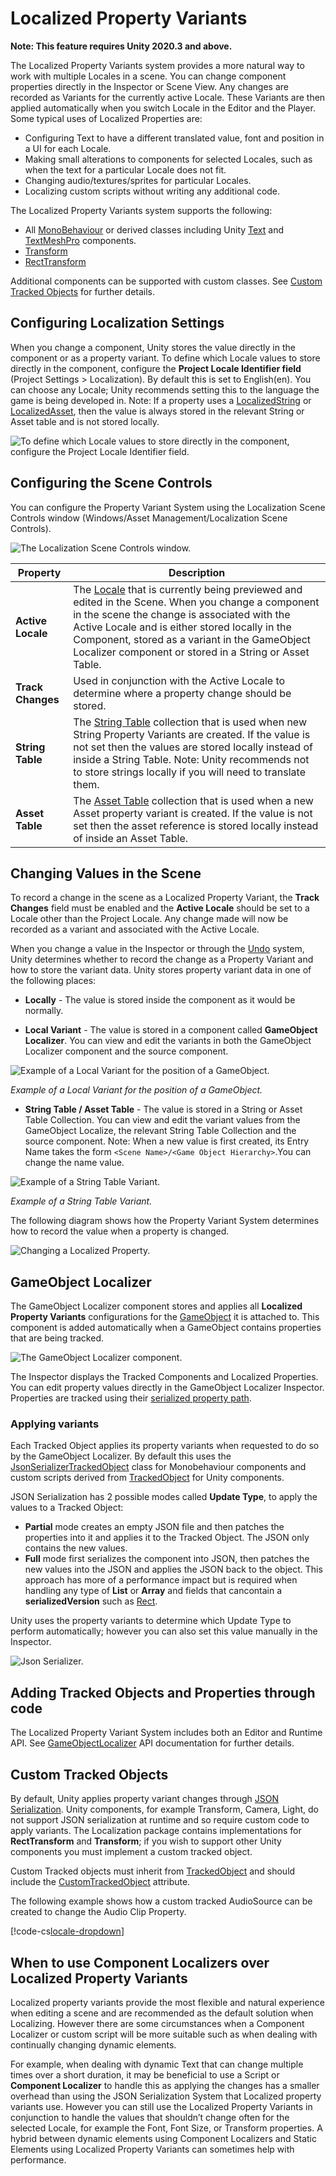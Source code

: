 # Localized Property Variants

**Note: This feature requires Unity 2020.3 and above.**

The Localized Property Variants system provides a more natural way to work with multiple Locales in a scene. You can change component properties directly in the Inspector or Scene View. Any changes are recorded as Variants for the currently active Locale. 
These Variants are then applied automatically when you switch Locale in the Editor and the Player.
Some typical uses of Localized Properties are:
- Configuring Text to have a different translated value, font and position in a UI for each Locale.
- Making small alterations to components for selected Locales, such as when the text for a particular Locale does not fit.
- Changing audio/textures/sprites for particular Locales.
- Localizing custom scripts without writing any additional code.

The Localized Property Variants system supports the following:

- All [MonoBehaviour](https://docs.unity3d.com/Manual/class-MonoBehaviour.html) or derived classes including Unity [Text](https://docs.unity3d.com/Packages/com.unity.ugui@1.0/manual/script-Text.html) and [TextMeshPro](https://docs.unity3d.com/Manual/com.unity.textmeshpro.html) components.
- [Transform](https://docs.unity3d.com/Manual/class-Transform.html)
- [RectTransform](https://docs.unity3d.com/Packages/com.unity.ugui@1.0/manual/class-RectTransform.html)

Additional components can be supported with custom classes. See [Custom Tracked Objects](#custom-tracked-objects) for further details.

## Configuring Localization Settings

When you change a component, Unity stores the value directly in the component or as a property variant. To define which Locale values to store directly in the component, configure the **Project Locale Identifier field** (Project Settings > Localization). By default this is set to English(en). You can choose any Locale; Unity recommends setting this to the language the game is being developed in. Note: If a property uses a [LocalizedString](xref:UnityEngine.Localization.LocalizedString) or [LocalizedAsset](xref:UnityEngine.Localization.LocalizedAsset`1), then the value is always stored in the relevant String or Asset table and is not stored locally.

![To define which Locale values to store directly in the component, configure the Project Locale Identifier field.](images/ProjectLocaleIdField.png)

## Configuring the Scene Controls

You can configure the Property Variant System using the Localization Scene Controls window (Windows/Asset Management/Localization Scene Controls).

![The Localization Scene Controls window.](images/SceneControlsWindow.png)

| **Property**      | **Description** |
| ----------------- | --------------- |
| **Active Locale** | The [Locale](Locale.md) that is currently being previewed and edited in the Scene. When you change a component in the scene the change is associated with the Active Locale and is either stored locally in the Component, stored as a variant in the GameObject Localizer component or stored in a String or Asset Table.
| **Track Changes** | Used in conjunction with the Active Locale to determine where a property change should be stored. 
| **String Table**  | The [String Table](StringTables.md) collection that is used when new String Property Variants are created. If the value is not set then the values are stored locally instead of inside a String Table. Note: Unity recommends not to store strings locally if you will need to translate them.
| **Asset Table**   | The [Asset Table](AssetTables.md) collection that is used when a new Asset property variant is created. If the value is not set then the asset reference is stored locally instead of inside an Asset Table.

## Changing Values in the Scene

To record a change in the scene as a Localized Property Variant, the **Track Changes** field must be enabled and the **Active Locale** should be set to a Locale other than the Project Locale.
Any change made will now be recorded as a variant and associated with the Active Locale.

When you change a value in the Inspector or through the [Undo](https://docs.unity3d.com/ScriptReference/Undo.html) system, Unity determines whether to record the change as a Property Variant and how to store the variant data.
Unity stores property variant data in one of the following places:

- **Locally** - The value is stored inside the component as it would be normally.

- **Local Variant** - The value is stored in a component called **GameObject Localizer**. You can view and edit the variants in both the GameObject Localizer component and the source component.

![Example of a Local Variant for the position of a GameObject.](images/GameObjectLocalizer_PositionExample.png)

_Example of a Local Variant for the position of a GameObject._

- **String Table / Asset Table** - The value is stored in a String or Asset Table Collection. You can view and edit the variant values from the GameObject Localize, the relevant String Table Collection and the source component. Note: When a new value is first created, its Entry Name takes the form `<Scene Name>/<Game Object Hierarchy>`.You can change the name value. 

![Example of a String Table Variant.](images/GameObjectLocalizer_StringTableExample.png)

_Example of a String Table Variant._

The following diagram shows how the Property Variant System determines how to record the value when a property is changed.

![Changing a Localized Property.](images/ChangingProperty.dot.svg)

## GameObject Localizer

The GameObject Localizer component stores and applies all **Localized Property Variants** configurations for the [GameObject](https://docs.unity3d.com/Manual/GameObjects.html) it is attached to. This component is added automatically when a GameObject contains properties that are being tracked. 

![The GameObject Localizer component.](images/GameObjectLocalizer_Example.png)

The Inspector displays the Tracked Components and Localized Properties. You can edit property values directly in the GameObject Localizer Inspector. Properties are tracked using their [serialized property path](https://docs.unity3d.com/ScriptReference/SerializedProperty-propertyPath.html). 

### Applying variants

Each Tracked Object applies its property variants when requested to do so by the GameObject Localizer. By default this uses the [JsonSerializerTrackedObject](xref:UnityEngine.Localization.PropertyVariants.TrackedObjects.JsonSerializerTrackedObject) class for Monobehaviour components and custom scripts derived from [TrackedObject](xref:UnityEngine.Localization.PropertyVariants.TrackedObjects.TrackedObject) for Unity components.

JSON Serialization has 2 possible modes called **Update Type**, to apply the values to a Tracked Object:
- **Partial** mode creates an empty JSON file and then patches the properties into it and applies it to the Tracked Object. The JSON only contains the new values.
- **Full** mode first serializes the component into JSON, then patches the new values into the JSON and applies the JSON back to the object. This approach has more of a performance impact but is required when handling any type of **List** or **Array** and fields that cancontain a **serializedVersion** such as [Rect](https://docs.unity3d.com/ScriptReference/Rect.html).

Unity uses the property variants to determine which Update Type to perform automatically; however you can also set this value manually in the Inspector.

![Json Serializer.](images/JsonSerializer.dot.svg)

## Adding Tracked Objects and Properties through code

The Localized Property Variant System includes both an Editor and Runtime API.
See [GameObjectLocalizer](xref:UnityEngine.Localization.PropertyVariants.GameObjectLocalizer) API documentation for further details.

## Custom Tracked Objects

By default, Unity applies property variant changes through [JSON Serialization](https://docs.unity3d.com/ScriptReference/JsonUtility.html).
Unity components, for example Transform, Camera, Light, do not support JSON serialization at runtime and so require custom code to apply variants. The Localization package contains implementations for **RectTransform** and **Transform**; if you wish to support other Unity components you must implement a custom tracked object.

Custom Tracked objects must inherit from [TrackedObject](xref:UnityEngine.Localization.PropertyVariants.TrackedObjects.TrackedObject) and should include the [CustomTrackedObject](xref:UnityEngine.Localization.PropertyVariants.CustomTrackedObjectAttribute) attribute.

The following example shows how a custom tracked AudioSource can be created to change the Audio Clip Property.

[!code-cs[locale-dropdown](../DocCodeSamples.Tests/GameObjectLocalizerSamples.cs#custom-audio)]

## When to use Component Localizers over Localized Property Variants

Localized property variants provide the most flexible and natural experience when editing a scene and are recommended as the default solution when Localizing. However there are some circumstances when a Component Localizer or custom script will be more suitable such as when dealing with continually changing dynamic elements.

For example, when dealing with dynamic Text that can change multiple times over a short duration, it may be beneficial to use a Script or **Component Localizer** to handle this as applying the changes has a smaller overhead than using the JSON Serialization System that Localized property variants use. However you can still use the Localized Property Variants in conjunction to handle the values that shouldn’t change often for the selected Locale, for example the Font, Font Size, or Transform properties.
A hybrid between dynamic elements using Component Localizers and Static Elements using Localized Property Variants can sometimes help with performance.
